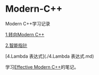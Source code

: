 
# Modern-C++
Modern C++学习记录

[1.转向Modern C++](./1.转向Modern%20C++.md)

[2.智能指针](./2.智能指针.md)

[4.Lambda 表达式](./4.Lambda 表达式.md)

学习[Effective Modern C++]()的笔记。
